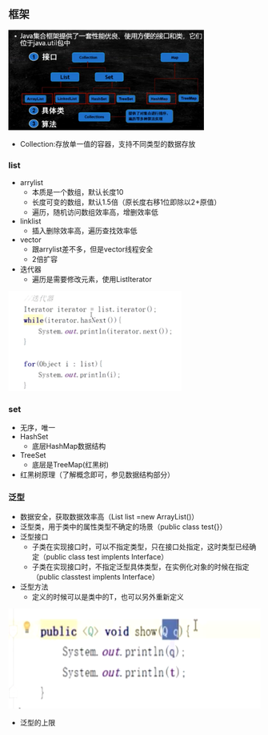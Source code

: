 ## 框架

<img src="https://raw.githubusercontent.com/zhouyubiu/gitnotes_images/master/gitnote/2020/04/05/1586098012825-1586098012856.png" weight=400 height=200/>


- Collection:存放单一值的容器，支持不同类型的数据存放

### list

- arrylist
  - 本质是一个数组，默认长度10
  - 长度可变的数组，默认1.5倍（原长度右移1位即除以2+原值）
  - 遍历，随机访问数组效率高，增删效率低
- linklist
  - 插入删除效率高，遍历查找效率低
- vector
  - 跟arrylist差不多，但是vector线程安全
  - 2倍扩容  
- 迭代器
  - 遍历是需要修改元素，使用ListIterator 
 
<img src="https://raw.githubusercontent.com/zhouyubiu/gitnotes_images/master/gitnote/2020/04/06/1586103093771-1586103093773.png" weight=400 height=200/>


### set
- 无序，唯一
- HashSet
  - 底层HashMap数据结构
- TreeSet
  - 底层是TreeMap(红黑树)
- 红黑树原理（了解概念即可，参见数据结构部分） 


### 泛型
- 数据安全，获取数据效率高（List <String> list =new ArrayList<String>()）
- 泛型类，用于类中的属性类型不确定的场景（public class test<A>{}）
- 泛型接口
  - 子类在实现接口时，可以不指定类型，只在接口处指定，这时类型已经确定（public class test implents Interface<String>）
  - 子类在实现接口时，不指定泛型具体类型，在实例化对象的时候在指定（public class<A>test implents Interface<A>）
- 泛型方法
  - 定义的时候可以是类中的T，也可以另外重新定义

<img src="https://raw.githubusercontent.com/zhouyubiu/gitnotes_images/master/gitnote/2020/04/06/1586180109698-1586180109734.png" weight=400 height=200/>

- 泛型的上限
